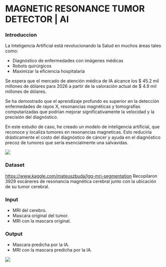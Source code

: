# MAGNETIC RESONANCE TUMOR DETECTOR | AI

### Introduccion
La Inteligencia Artificial está revolucionando la Salud en muchos áreas tales como:

- Diagnóstico de enfermedades con imágenes médicas
- Robots quirúrgicos
- Maximizar la eficiencia hospitalaria

Se espera que el mercado de atención médica de IA alcance los $ 45.2 mil millones de dólares para 2026 a partir de la valoración actual de $ 4.9 mil millones de dólares.

Se ha demostrado que el aprendizaje profundo es superior en la detección enfermedades de rayos X, resonancias magnéticas y tomografías computarizadas que podrían mejorar significativamente la velocidad y la precisión del diagnóstico.

En este estudio de caso, he creado un modelo de inteligencia artificial, que reconoce y localiza tumores en resonancias magneticas. Esto reduciría drásticamente el costo del diagnóstico de cáncer y ayuda en el diagnóstico precoz de tumores que sería esencialmente una salvavidas.

![](https://media-exp1.licdn.com/dms/image/C4D05AQEkcQVDcDkqww/feedshare-thumbnail_720_1280/0/1664585498373?e=1670727600&v=beta&t=UHk1lOVUxCWJqGMUd76iVCiVY4QHhQGcbqx9pXYGZWU)

### Dataset
https://www.kaggle.com/mateuszbuda/lgg-mri-segmentation
Recopilaron 3929 escáneres de resonancia magnética cerebral junto con
la ubicación de su tumor cerebral.

### Input
- MRI del cerebro.
- Mascara original del tumor.
- MRI con la mascara original.

### Output
- Mascara predicha por la IA.
- MRI con la mascara predicha por la IA.


![](https://media-exp1.licdn.com/dms/image/C4D05AQEkcQVDcDkqww/feedshare-thumbnail_720_1280/0/1664585498373?e=1666033200&v=beta&t=aoirbNjX-ZT5CHv8Qu7qNr7Y9msROeytU-wQb5xf04Y)

